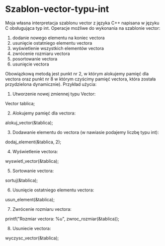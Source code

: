 # Szablon-vector-typu-int
Moja własna interpretacja szablonu vector z języka C++ napisana w języku C obsługująca typ int.
Operacje możliwe do wykonania na szablonie vector:
1) dodanie nowego elementu na koniec vectora
2) usunięcie ostatniego elementu vectora
3) wyświetlenie wszystkich elementów vectora
4) zwrócenie rozmiaru vectora
5) posortowanie vectora
6) usunięcie vectora


Obowiązkową metodą jest punkt nr 2, w którym alokujemy pamięć dla vectora oraz punkt nr 8 w którym czyścimy pamięć vectora, która została przydzielona dynamicznie).
Przykład użycia:

1. Utworzenie nowej zmiennej typu Vector:

Vector tablica;

2. Alokujemy pamięć dla vectora:

alokuj_vector(&tablica);

3. Dodawanie elementu do vectora (w nawiasie podajemy liczbę typu int):

dodaj_element(&tablica, 2);

4. Wyświetlenie vectora:

wyswietl_vector(&tablica);

5. Sortowanie vectora:

sortuj(&tablica);

6. Usunięcie ostatniego elementu vectora:

usun_element(&tablica);

7. Zwrócenie rozmiaru vectora:

printf("Rozmiar vectora: %u", zwroc_rozmiar(&tablica));

8. Usuniecie vectora:

wyczysc_vector(&tablica);
